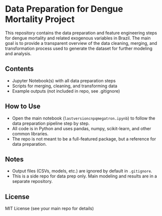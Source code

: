 # Data Preparation for Dengue Mortality Project

This repository contains the data preparation and feature engineering steps for dengue mortality and related exogenous variables in Brazil. The main goal is to provide a transparent overview of the data cleaning, merging, and transformation process used to generate the dataset for further modeling and analysis.

## Contents
- Jupyter Notebook(s) with all data preparation steps
- Scripts for merging, cleaning, and transforming data
- Example outputs (not included in repo, see .gitignore)

## How to Use
- Open the main notebook (`lastversioncnpqmegatron.ipynb`) to follow the data preparation pipeline step by step.
- All code is in Python and uses pandas, numpy, scikit-learn, and other common libraries.
- The repo is not meant to be a full-featured package, but a reference for data preparation.

## Notes
- Output files (CSVs, models, etc.) are ignored by default in `.gitignore`.
- This is a side repo for data prep only. Main modeling and results are in a separate repository.

## License
MIT License (see your main repo for details)
